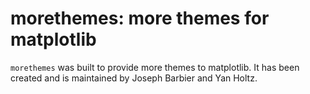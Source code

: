 # morethemes: more themes for matplotlib

`morethemes` was built to provide more themes to matplotlib. It has been created and is maintained by Joseph Barbier and Yan Holtz.
